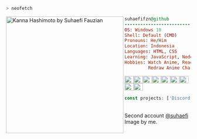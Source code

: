 ```bash
> neofetch
```

<img align="left" src="https://lh3.googleusercontent.com/JSOzIU9F3liJRHuZTehqTkBjZBqXFaHv7DQ1gn0r0DgiBFRykUVyIBBowIB7tEmlO7M=w2400" alt="Kanna Hashimoto by Suhaefi Fauzian" width="320" > 

```ruby
suhaefifzn@github
-------------------------
OS: Windows 10
Shell: Default (CMD)
Pronouns: He/Him
Location: Indonesia
Languages: HTML, CSS
Learning: JavaScript, Node.js, GitHub
Hobbies: Watch Anime, Read Novel, 
         Redraw Anime Characters
```
<p align="left">
  <img alt="#000000" src="https://www.colorhexa.com/000000.png" width="25" height="20" /><img alt="#474342" src="https://www.colorhexa.com/474342.png" width="25" height="20" /><img alt="#fbedf6" src="https://www.colorhexa.com/fbedf6.png" width="25" height="20" /><img alt="#371b58" src="https://www.colorhexa.com/371b58.png" width="25" height="20" /><img alt="#4c3575" src="https://www.colorhexa.com/4c3575.png" width="25" height="20" /><img alt="#f8b9b2" src="https://www.colorhexa.com/f8b9b2.png" width="25" height="20" /><img alt="#ae9c9d" src="https://www.colorhexa.com/ae9c9d.png" width="25" height="20" /><img alt="#FF8D29" src="https://www.colorhexa.com/ff8d29.png" width="25" height="20"><img alt="#ffcd38" src="https://www.colorhexa.com/ffcd38.png" width="25" height="20">
</p>

```javascript
const projects: ['Discord Bot'];
```

<br>
Second account <a href="https://github.com/suhaefi">@suhaefi</a>
<br>
Image by me.

